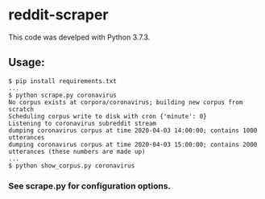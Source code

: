 # reddit-scraper
This code was develped with Python 3.7.3.

## Usage:
```
$ pip install requirements.txt
...
$ python scrape.py coronavirus
No corpus exists at corpora/coronavirus; building new corpus from scratch
Scheduling corpus write to disk with cron {'minute': 0}
Listening to coronavirus subreddit stream
dumping coronavirus corpus at time 2020-04-03 14:00:00; contains 1000 utterances
dumping coronavirus corpus at time 2020-04-03 15:00:00; contains 2000 utterances (these numbers are made up)
...
$ python show_corpus.py coronavirus
```
### See scrape.py for configuration options.
